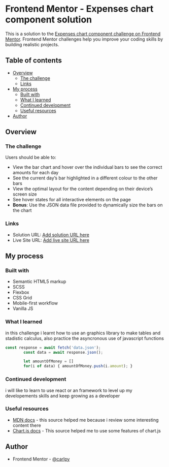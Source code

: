 # Frontend Mentor - Expenses chart component solution

This is a solution to the [Expenses chart component challenge on Frontend Mentor](https://www.frontendmentor.io/challenges/expenses-chart-component-e7yJBUdjwt). Frontend Mentor challenges help you improve your coding skills by building realistic projects. 

## Table of contents

- [Overview](#overview)
  - [The challenge](#the-challenge)
  - [Links](#links)
- [My process](#my-process)
  - [Built with](#built-with)
  - [What I learned](#what-i-learned)
  - [Continued development](#continued-development)
  - [Useful resources](#useful-resources)
- [Author](#author)

## Overview

### The challenge

Users should be able to:

- View the bar chart and hover over the individual bars to see the correct amounts for each day
- See the current day’s bar highlighted in a different colour to the other bars
- View the optimal layout for the content depending on their device’s screen size
- See hover states for all interactive elements on the page
- **Bonus**: Use the JSON data file provided to dynamically size the bars on the chart

### Links

- Solution URL: [Add solution URL here](https://www.frontendmentor.io/solutions/responsive-expensestracker-with-vanilla-js-scss-and-chartjs-W7ElMOznfC)
- Live Site URL: [Add live site URL here](https://coruscating-mandazi-989421.netlify.app)

## My process

### Built with

- Semantic HTML5 markup
- SCSS 
- Flexbox
- CSS Grid
- Mobile-first workflow
- Vanilla JS

### What I learned

in this challenge i learnt how to use an graphics library to make tables and stadistic calculus, also practice the asyncronous use of javascript functions 

```js
const response = await fetch('data.json');
        const data = await response.json();

        let amountOfMoney = []
        for(i of data) { amountOfMoney.push(i.amount); }
```

### Continued development

i will like to learn to use react or an framework to level up my developements skills and keep growing as a developer

### Useful resources

- [MDN docs](https://developer.mozilla.org/en-US/) - this source helped me because i review some interesting content there
- [Chart.js docs](https://www.chartjs.org/docs/latest/getting-started/) - This source helped me to use some features of chart.js

## Author

- Frontend Mentor - [@carlpy](https://www.frontendmentor.io/profile/carlpy)

